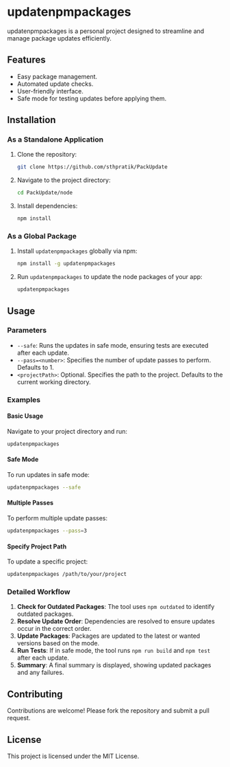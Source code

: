 # updatenpmpackages

updatenpmpackages is a personal project designed to streamline and manage package updates efficiently.

## Features
- Easy package management.
- Automated update checks.
- User-friendly interface.
- Safe mode for testing updates before applying them.

## Installation
### As a Standalone Application
1. Clone the repository:
   ```bash
   git clone https://github.com/sthpratik/PackUpdate
   ```
2. Navigate to the project directory:
   ```bash
   cd PackUpdate/node
   ```
3. Install dependencies:
   ```bash
   npm install
   ```

### As a Global Package
1. Install `updatenpmpackages` globally via npm:
   ```bash
   npm install -g updatenpmpackages
   ```
2. Run `updatenpmpackages` to update the node packages of your app:
   ```bash
   updatenpmpackages
   ```

## Usage
### Parameters
- `--safe`: Runs the updates in safe mode, ensuring tests are executed after each update.
- `--pass=<number>`: Specifies the number of update passes to perform. Defaults to 1.
- `<projectPath>`: Optional. Specifies the path to the project. Defaults to the current working directory.

### Examples
#### Basic Usage
Navigate to your project directory and run:
```bash
updatenpmpackages
```

#### Safe Mode
To run updates in safe mode:
```bash
updatenpmpackages --safe
```

#### Multiple Passes
To perform multiple update passes:
```bash
updatenpmpackages --pass=3
```

#### Specify Project Path
To update a specific project:
```bash
updatenpmpackages /path/to/your/project
```

### Detailed Workflow
1. **Check for Outdated Packages**: The tool uses `npm outdated` to identify outdated packages.
2. **Resolve Update Order**: Dependencies are resolved to ensure updates occur in the correct order.
3. **Update Packages**: Packages are updated to the latest or wanted versions based on the mode.
4. **Run Tests**: If in safe mode, the tool runs `npm run build` and `npm test` after each update.
5. **Summary**: A final summary is displayed, showing updated packages and any failures.

## Contributing
Contributions are welcome! Please fork the repository and submit a pull request.

## License
This project is licensed under the MIT License.
